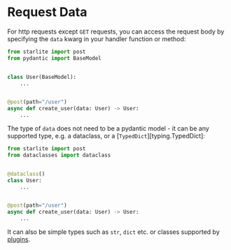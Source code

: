 # Request Data

For http requests except `GET` requests, you can access the request body by specifying the `data` kwarg in your
handler function or method:

```python
from starlite import post
from pydantic import BaseModel


class User(BaseModel):
    ...


@post(path="/user")
async def create_user(data: User) -> User:
    ...
```

The type of `data` does not need to be a pydantic model - it can be any supported type, e.g. a dataclass, or a
[`TypedDict`][typing.TypedDict]:

```python
from starlite import post
from dataclasses import dataclass


@dataclass()
class User:
    ...


@post(path="/user")
async def create_user(data: User) -> User:
    ...
```

It can also be simple types such as `str`, `dict` etc. or classes supported by [plugins](../10-plugins/0-plugins-intro.md).
